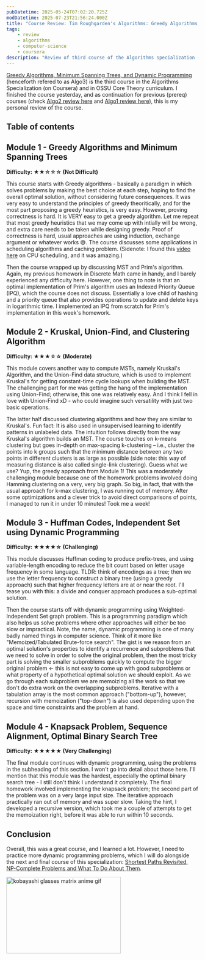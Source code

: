 ```yaml
---
pubDatetime: 2025-05-24T07:02:20.725Z
modDatetime: 2025-07-23T21:56:24.000Z
title: "Course Review: Tim Roughgarden's Algorithms: Greedy Algorithms, Minimum Spanning Trees, and Dynamic Programming"
tags:
    - review
    - algorithms
    - computer-science
    - coursera
description: "Review of third course of the Algorithms specialization - greedy algorithms and dynamic programming - and its prerequisites."
---
```


[Greedy Algorithms, Minimum Spanning Trees, and Dynamic Programming](https://www.coursera.org/learn/algorithms-greedy/home/welcome) (henceforth refered to as Algo3) is the third course in the Algorithms Specialization (on Coursera) and in OSSU Core Theory curriculum. I finished the course yesterday, and as continuation for previous (prereq) courses (check [Algo2 review here](/posts/course-review-coursera-tim-roughgarden-algorithms-2-graph-data-structure) and [Algo1 review here](/posts/course-review-coursera-tim-roughgarden-algorithms-1-divide-and-conquer)), this is my personal review of the course.

## Table of contents

## Module 1 - Greedy Algorithms and Minimum Spanning Trees

**Difficulty: ★★☆☆☆ (Not Difficult)**

This course starts with Greedy algorithms - basically a paradigm in which solves problems by making the best choice at each step, hoping to find the overall optimal solution, without considering future consequences. It was very easy to understand the principles of greedy theoritically, and for the most part proposing a greedy heuristics, is very easy. However, proving correctness is hard. It is VERY easy to get a greedy algorithm. Let me repeat that most greedy heuristics that we may come up with intially will be wrong, and extra care needs to be taken while designing greedy. Proof of correctness is hard, usual approaches are using induction, exchange argument or whatever works 😅. The course discusses some applications in scheduling algorithms and caching problem.
(Sidenote: I found this [video here](https://youtu.be/O2tV9q6784k?si=5zvngeq4hjoDPZqK) on CPU scheduling, and it was amazing.)

Then the course wrapped up by discussing MST and Prim's algorithm. Again, my previous homework in Discrete Math came in handy, and I barely experienced any difficulty here. However, one thing to note is that an optimal implementation of Prim's algorithm uses an Indexed Priority Queue (IPQ), which the course does not discuss. Essentially a love child of hashing and a priority queue that also provides operations to update and delete keys in logarithmic time. I implemented an IPQ from scratch for Prim's implementation in this week's homework.

## Module 2 - Kruskal, Union-Find, and Clustering Algorithm

**Difficulty: ★★★☆☆ (Moderate)**

This module covers another way to compute MSTs, namely Kruskal's Algorithm, and the Union-Find data structure, which is used to implement Kruskal's for getting constant-time cycle lookups when building the MST. The challenging part for me was getting the hang of the implementation using Union-Find; otherwise, this one was relatively easy. And I think I fell in love with Union-Find xD - who could imagine such versatility with just two basic operations.

The latter half discussed clustering algorithms and how they are similar to Kruskal's. Fun fact: It is also used in unsupervised learning to identify patterns in unlabeled data. The intuition follows directly from the way Kruskal's algorithm builds an MST. The course touches on k-means clustering but goes in-depth on max-spacing k-clustering – i.e., cluster the points into k groups such that the minimum distance between any two points in different clusters is as large as possible (side note: this way of measuring distance is also called single-link clustering). Guess what we use? Yup, the greedy approach from Module 1! This was a moderately challenging module because one of the homework problems involved doing Hamming clustering on a very, very big graph. So big, in fact, that with the usual approach for k-max clustering, I was running out of memory. After some optimizations and a clever trick to avoid direct comparisons of points, I managed to run it in under 10 minutes! Took me a week!

## Module 3 - Huffman Codes, Independent Set using Dynamic Programming

**Difficulty: ★★★★☆ (Challenging)**

This module discusses Huffman coding to produce prefix-trees, and using variable-length encoding to reduce the bit count based on letter usage frequency in some language. TLDR: think of encodings as a tree; then we use the letter frequency to construct a binary tree (using a greedy approach) such that higher frequency letters are at or near the root. I'll tease you with this: a divide and conquer approach produces a sub-optimal solution.

Then the course starts off with dynamic programming using Weighted-Independent Set graph problem. This is a programming paradigm which also helps us solve problems where other approaches will either be too slow or impractical. Note, the name, dynamic programming is one of many badly named things in computer science. Think of it more like "Memoized/Tabulated Brute-force search". The gist is we reason from an optimal solution's properties to identify a recurrence and subproblems that we need to solve in order to solve the original problem, then the most tricky part is solving the smaller subproblems quickly to compute the bigger original problem <- this is not easy to come up with good subproblems or what property of a hypothetical optimal solution we should exploit. As we go through each subproblem we are memoizing all the work so that we don't do extra work on the overlapping subproblems. Iterative with a tabulation array is the most common approach ("bottom-up"), however, recursion with memoization ("top-down") is also used depending upon the space and time constraints and the problem at hand.

## Module 4 - Knapsack Problem, Sequence Alignment, Optimal Binary Search Tree

**Difficulty: ★★★★★ (Very Challenging)**

The final module continues with dynamic programming, using the problems in the subheading of this section. I won't go into detail about those here. I'll mention that this module was the hardest, especially the optimal binary search tree - I still don't think I understand it completely. The final homework involved implementing the knapsack problem; the second part of the problem was on a very large input size. The iterative approach practically ran out of memory and was super slow. Taking the hint, I developed a recursive version, which took me a couple of attempts to get the memoization right, before it was able to run within 10 seconds.

## Conclusion

Overall, this was a great course, and I learned a lot. However, I need to practice more dynamic programming problems, which I will do alongside the next and final course of this specialization: [Shortest Paths Revisited, NP-Complete Problems and What To Do About Them](https://www.coursera.org/learn/algorithms-npcomplete).

<img width=300 height=200 src="https://media1.tenor.com/m/8b2-2a17wIAAAAAC/wow-world-of-warcraft.gif" alt="kobayashi glasses matrix anime gif" />
